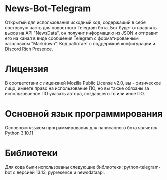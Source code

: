 # News-Bot-Telegram
Открытый для использования исходный код, содержащий в себе состовную часть для новостного Telegram бота. Бот будет отправлять вызов на API "NewsData", он получит информацию из JSON и отправит его на канал в виде сообщения Telegram с форматированным заголовком "Markdown". Код работает с поддержкой конфигурации и Discord Rich Presence.

# Лицензия
В соответствии с лицензией Mozilla Public License v2.0, вы - физическое лицо, имеете право на использование ПО, но вы также обязаны за использованное ПО указать автора, создавшего то или иное ПО.

# Основной язык программирования
Основным языком программирования для написанного бота является Python 3.10.11

# Библиотеки
Для кода были использованы следующие библиотеки: python-telegram-bot с версией 13.13, pypresence и newsdataapi.

